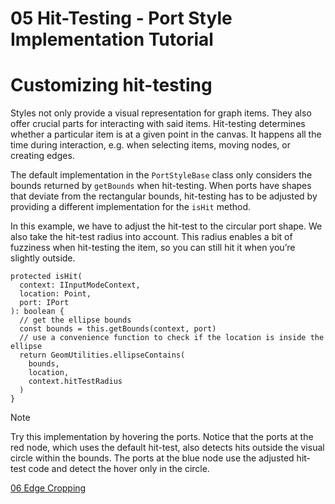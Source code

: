 <!--
 //////////////////////////////////////////////////////////////////////////////
 // @license
 // This file is part of yFiles for HTML 2.6.
 // Use is subject to license terms.
 //
 // Copyright (c) 2000-2023 by yWorks GmbH, Vor dem Kreuzberg 28,
 // 72070 Tuebingen, Germany. All rights reserved.
 //
 //////////////////////////////////////////////////////////////////////////////
-->
# 05 Hit-Testing - Port Style Implementation Tutorial

# Customizing hit-testing

Styles not only provide a visual representation for graph items. They also offer crucial parts for interacting with said items. Hit-testing determines whether a particular item is at a given point in the canvas. It happens all the time during interaction, e.g. when selecting items, moving nodes, or creating edges.

The default implementation in the `PortStyleBase` class only considers the bounds returned by `getBounds` when hit-testing. When ports have shapes that deviate from the rectangular bounds, hit-testing has to be adjusted by providing a different implementation for the `isHit` method.

In this example, we have to adjust the hit-test to the circular port shape. We also take the hit-test radius into account. This radius enables a bit of fuzziness when hit-testing the item, so you can still hit it when you’re slightly outside.

```
protected isHit(
  context: IInputModeContext,
  location: Point,
  port: IPort
): boolean {
  // get the ellipse bounds
  const bounds = this.getBounds(context, port)
  // use a convenience function to check if the location is inside the ellipse
  return GeomUtilities.ellipseContains(
    bounds,
    location,
    context.hitTestRadius
  )
}
```

Note

Try this implementation by hovering the ports. Notice that the ports at the red node, which uses the default hit-test, also detects hits outside the visual circle within the bounds. The ports at the blue node use the adjusted hit-test code and detect the hover only in the circle.

[06 Edge Cropping](../../tutorial-style-implementation-port/06-edge-cropping/index.html)
